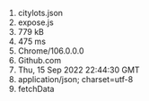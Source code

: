 1. citylots.json
2. expose.js
3. 779 kB
4. 475 ms
5. Chrome/106.0.0.0
6. Github.com
7. Thu, 15 Sep 2022 22:44:30 GMT
8. application/json; charset=utf-8
9. fetchData